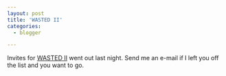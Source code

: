```yaml
---
layout: post
title: 'WASTED II'
categories:
  - blogger

---
```


Invites for <a href="http://www.wastedboarding.com/home/tripdetail.wasted?tid=5">WASTED II</a> went out last night.  Send me an e-mail if I left you off the list and you want to go.
